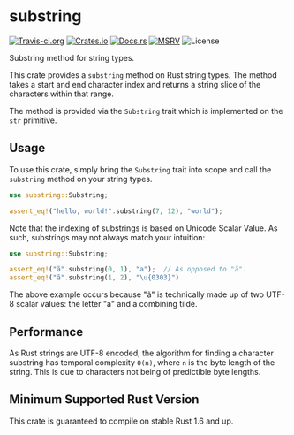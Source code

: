 # substring

[![Travis-ci.org](https://img.shields.io/travis/Anders429/substring)](https://travis-ci.org/github/Anders429/substring)
[![Crates.io](https://img.shields.io/crates/v/substring)](https://crates.io/crates/substring)
[![Docs.rs](https://docs.rs/substring/badge.svg)](https://docs.rs/substring)
[![MSRV](https://img.shields.io/badge/rustc-1.6+-yellow.svg)](https://github.com/Anders429/substring#minimum-supported-rust-version)
![License](https://img.shields.io/crates/l/substring)

Substring method for string types.

This crate provides a `substring` method on Rust string types. The method takes a start and end
character index and returns a string slice of the characters within that range.

The method is provided via the `Substring` trait which is implemented on the `str` primitive.

## Usage

To use this crate, simply bring the `Substring` trait into scope and call the `substring` method on
your string types.

```rust
use substring::Substring;

assert_eq!("hello, world!".substring(7, 12), "world");
```

Note that the indexing of substrings is based on Unicode Scalar Value. As such, substrings may not
always match your intuition:

```rust
use substring::Substring;

assert_eq!("ã".substring(0, 1), "a");  // As opposed to "ã".
assert_eq!("ã".substring(1, 2), "\u{0303}")
```

The above example occurs because "ã" is technically made up of two UTF-8 scalar values: the letter
"a" and a combining tilde.


## Performance

As Rust strings are UTF-8 encoded, the algorithm for finding a character substring has temporal
complexity `O(n)`, where `n` is the byte length of the string. This is due to characters not being
of predictible byte lengths.

## Minimum Supported Rust Version
This crate is guaranteed to compile on stable Rust 1.6 and up.
